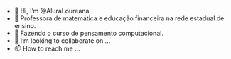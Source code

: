 - 👋 Hi, I’m @AluraLoureana
- 👀  Professora  de matemática e educação financeira na rede estadual de ensino.
- 🌱  Fazendo o curso de pensamento computacional.
- 💞️ I’m looking to collaborate on ...
- 📫 How to reach me ...

<!---
AluraLoureana/AluraLoureana is a ✨ special ✨ repository because its `README.md` (this file) appears on your GitHub profile.
You can click the Preview link to take a look at your changes.
--->

